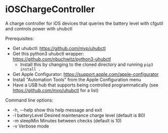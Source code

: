 # iOSChargeController
A charge controller for iOS devices that queries the battery level with cfgutil and controls power with uhubctl

Prerequisites:
- Get uhubctl: https://github.com/mvp/uhubctl
- Get this python3 uhubctl wrapper: https://github.com/nbuchwitz/python3-uhubctl
    - Install this by changing to the cloned directory and running `pip3 install .`
- Get Apple Configurator: https://support.apple.com/apple-configurator
- Install "Automation Tools" from the Apple Configuration menu
- Have a USB hub that supports being controlled programmatically (see https://github.com/mvp/uhubctl for a list)

Command line options:
-  -h, --help       show this help message and exit
-  -l batteryLevel  Desired maintenance charge level (default is 80)
-  -m sleepMin      Minutes between checks (default is 10)
-  -v               Verbose mode
